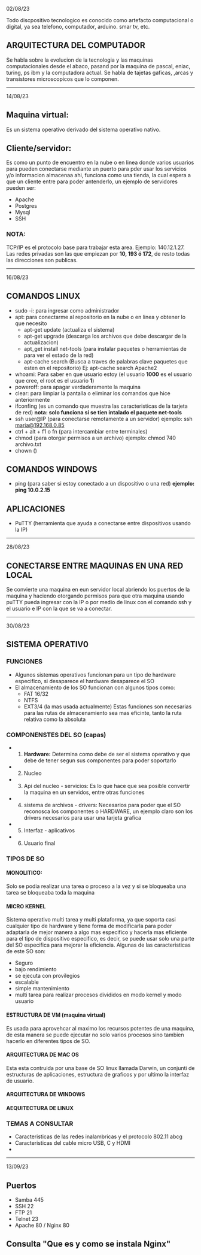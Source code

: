 02/08/23

Todo discpositivo tecnologico es conocido como artefacto computacional o digital, ya sea telefono, computador, arduino. smar tv, etc.

## ARQUITECTURA DEL COMPUTADOR
Se habla sobre la evolucion de la tecnologia y las maquinas computacionales desde el abaco, pasand por la maquina de pascal, eniac, turing, ps ibm y la computadora actual.
Se habla de tajetas gaficas, ,arcas y transistores microscopicos que lo componen. 

__________________
14/08/23

## Maquina virtual:
Es un sistema operativo derivado del sistema operativo nativo.

## Cliente/servidor:
Es como un punto de encuentro en la nube o en linea donde varios usuarios para pueden conectarse mediante un puerto para pder usar los servicios y/o informacion almacenaa ahi, funciona como una tienda, la cual espera a que un cliente entre para poder antenderlo, un ejemplo de servidores pueden ser: 
  * Apache
  * Postgres
  * Mysql
  * SSH

### NOTA:
TCP/IP es el protocolo base para trabajar esta area. Ejemplo: 140.12.1.27. 
Las redes privadas son las que empiezan por **10, 193 ó 172**, de resto todas las direcciones son publicas.

__________________
16/08/23

## COMANDOS LINUX
* sudo -i: para ingresar como administrador
* apt: para conectarme al repositorio en la nube o en linea y obtener lo que necesito
  * apt-get update (actualiza el sistema)
  * apt-get upgrade (descarga los archivos que debe descargar de la actualizacion)
  * apt_get install net-tools (para instalar paquetes o herramientas de para ver el estado de la red)
  * apt-cache search (Busca a traves de palabras clave paquetes que esten en el repositorio) Ej: apt-cache search Apache2
* whoami: Para saber en que usuario estoy (el usuario **1000** es el usuario que cree, el root es el usuario **1**)
* poweroff: para apagar verdaderamente la maquina
* clear: para limpiar la pantalla o eliminar los comandos que hice anteriormente
* ifconfing (es un comando que muestra las caracteristicas de la tarjeta de red) __nota: solo funciona si se tien intalado el paquete net-tools__
* ssh user@IP (para conectarse remotamente a un servidor) ejemplo: ssh maria@192.168.0.85
* ctrl + alt + f1 o fn (para intercambiar entre terminales)
* chmod (para otorgar permisos a un archivo) ejemplo: chmod 740 archivo.txt
* chown ()

## COMANDOS WINDOWS
* ping (para saber si estoy conectado a un dispositivo o una red) __ejemplo: ping 10.0.2.15__

## APLICACIONES 
* PuTTY (herramienta que ayuda a conectarse entre dispositivos usando la IP)

_____________________
28/08/23

## CONECTARSE ENTRE MAQUINAS EN UNA RED LOCAL
Se convierte una maquina en eun servidor local abriendo los puertos de la maquina y haciendo otorgando permisos para que otra maquina usando puTTY pueda ingresar con la IP o por medio de linux con el comando ssh y el usuario e IP con la que se va a conectar.

_____________________
30/08/23

## SISTEMA OPERATIV0 
### FUNCIONES
* Algunos sistemas operativos funcionan para un tipo de hardware especifico, si desaparece el hardware desaparece el SO
* El almacenamiento de los SO funcionan con algunos tipos como:
   * FAT 16/32
   * NTFS
   * EXT3/4 (la mas usada actualmente)
 Estas funciones son necesarias para las rutas de almacenamiento sea mas eficinte, tanto la ruta relativa como la absoluta

### COMPONENSTES DEL SO (capas)
* 1) **Hardware:** Determina como debe de ser el sistema operativo y que debe de tener segun sus componentes para poder soportarlo
* 2) Nucleo
* 3) Api del nucleo - servicios: Es lo que hace que sea posible convertir la maquina en un servidos, entre otras funciones
* 4) sistema de archivos - drivers: Necesarios para poder que el SO reconosca los componentes o HARDWARE, un ejemplo claro son los drivers necesarios para usar una tarjeta grafica
* 5) Interfaz - aplicativos
* 6) Usuario final

### TIPOS DE SO
#### MONOLITICO:
Solo se podia realizar una tarea o proceso a la vez y si se bloqueaba una tarea se bloqueaba toda la maquina

#### MICRO KERNEL
Sistema operativo multi tarea y multi plataforma, ya que soporta casi cualquier tipo de hardware y tiene forma de modificarla para poder adaptarla de mejor manera a algo mas especifico y hacerla mas eficiente para el tipo de dispositivo especifico, es decir, se puede usar solo una parte del SO especifica para mejorar la eficiencia. Algunas de las caracteristicas de este SO son:
 * Seguro
 * bajo rendimiento
 * se ejecuta con provilegios
 * escalable
 * simple mantenimiento
 * multi tarea para realizar procesos divididos en modo kernel y modo usuario

#### ESTRUCTURA DE VM (maquina virtual)
Es usada para aprovehcar al maximo los recursos potentes de una maquina, de esta manera se puede ejecutar no solo varios procesos sino tambien hacerlo en diferentes tipos de SO.

#### ARQUITECTURA DE MAC OS
Esta esta contruida por una base de SO linux llamada Darwin, un conjunti de estructuras de aplicaciones, estructura de graficos y por ultimo la interfaz de usuario.

#### ARQUITECTURA DE WINDOWS


#### AEQUITECTURA DE LINUX


### TEMAS A CONSULTAR 
* Caracteristicas de las redes inalambricas y el protocolo 802.11 abcg
* Caracteristicas del cable micro USB, C y HDMI
* 

_____________________
13/09/23

## Puertos

* Samba   445 
* SSH     22
* FTP     21
* Telnet  23
* Apache  80 / Nginx  80 

## Consulta "Que es y como se instala Nginx"